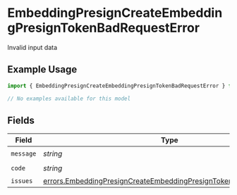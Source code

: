 # EmbeddingPresignCreateEmbeddingPresignTokenBadRequestError

Invalid input data

## Example Usage

```typescript
import { EmbeddingPresignCreateEmbeddingPresignTokenBadRequestError } from "@documenso/sdk-typescript/models/errors";

// No examples available for this model
```

## Fields

| Field                                                                                                                                                    | Type                                                                                                                                                     | Required                                                                                                                                                 | Description                                                                                                                                              |
| -------------------------------------------------------------------------------------------------------------------------------------------------------- | -------------------------------------------------------------------------------------------------------------------------------------------------------- | -------------------------------------------------------------------------------------------------------------------------------------------------------- | -------------------------------------------------------------------------------------------------------------------------------------------------------- |
| `message`                                                                                                                                                | *string*                                                                                                                                                 | :heavy_check_mark:                                                                                                                                       | N/A                                                                                                                                                      |
| `code`                                                                                                                                                   | *string*                                                                                                                                                 | :heavy_check_mark:                                                                                                                                       | N/A                                                                                                                                                      |
| `issues`                                                                                                                                                 | [errors.EmbeddingPresignCreateEmbeddingPresignTokenBadRequestIssue](../../models/errors/embeddingpresigncreateembeddingpresigntokenbadrequestissue.md)[] | :heavy_minus_sign:                                                                                                                                       | N/A                                                                                                                                                      |